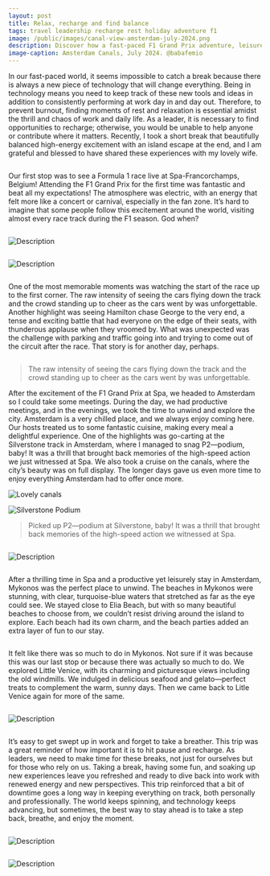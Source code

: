 ```yaml
---
layout: post
title: Relax, recharge and find balance
tags: travel leadership recharge rest holiday adventure f1
image: /public/images/canal-view-amsterdam-july-2024.png
description: Discover how a fast-paced F1 Grand Prix adventure, leisurely Amsterdam evenings, and serene Mykonos beaches helped me recharge, find balance, and boost leadership effectiveness. Embrace the importance of self-care and relaxation to stay sharp and energized in today’s demanding world.
image-caption: Amsterdam Canals, July 2024. @babafemio
---
```



In our fast-paced world, it seems impossible to catch a break because there is always a new piece of technology that will change everything. Being in technology means you need to keep track of these new tools and ideas in addition to consistently performing at work day in and day out. Therefore, to prevent burnout, finding moments of rest and relaxation is essential amidst the thrill and chaos of work and daily life. As a leader, it is necessary to find opportunities to recharge; otherwise, you would be unable to help anyone or contribute where it matters. Recently, I took a short break that beautifully balanced high-energy excitement with an island escape at the end, and I am grateful and blessed to have shared these experiences with my lovely wife.

<!--more-->

<div class="two-column">
  <div class="column">
    <!-- Column 1 content -->
    <p>Our first stop was to see a Formula 1 race live at Spa-Francorchamps, Belgium! Attending the F1 Grand Prix for the first time was fantastic and beat all my expectations! The atmosphere was electric, with an energy that felt more like a concert or carnival, especially in the fan zone. It’s hard to imagine that some people follow this excitement around the world, visiting almost every race track during the F1 season. God when?</p>
  </div>
  <div class="column">
    <!-- Column 2 content -->
    <p><img src="/public/images/eau-rouge-full-spa-belgium-july-2024.png" alt="Description" style="vertical-align: middle;"></p>
  </div>
</div>


<div class="two-column">
  <div class="column">
    <!-- Column 1 content -->
    <p><img src="/public/images/spa-chase-at-the-corner-july-2024.png" alt="Description" style="vertical-align: middle;"></p>
  </div>
  <div class="column">
    <!-- Column 2 content -->
    <p>One of the most memorable moments was watching the start of the race up to the first corner. The raw intensity of seeing the cars flying down the track and the crowd standing up to cheer as the cars went by was unforgettable. Another highlight was seeing Hamilton chase George to the very end, a tense and exciting battle that had everyone on the edge of their seats, with thunderous applause when they vroomed by. What was unexpected was the challenge with parking and traffic going into and trying to come out of the circuit after the race. That story is for another day, perhaps.</p>
  </div>
</div>

<blockquote class="quote"> The raw intensity of seeing the cars flying down the track and the crowd standing up to cheer as the cars went by was unforgettable. 
</blockquote>


After the excitement of the F1 Grand Prix at Spa, we headed to Amsterdam so I could take some meetings. During the day, we had productive meetings, and in the evenings, we took the time to unwind and explore the city. Amsterdam is a very chilled place, and we always enjoy coming here. Our hosts treated us to some fantastic cuisine, making every meal a delightful experience. One of the highlights was go-carting at the Silverstone track in Amsterdam, where I managed to snag P2—podium, baby! It was a thrill that brought back memories of the high-speed action we just witnessed at Spa. We also took a cruise on the canals, where the city’s beauty was on full display. The longer days gave us even more time to enjoy everything Amsterdam had to offer once more.

![Lovely canals](/public/images/canal-beyonce-sights-amsterdam-july-2024.png "Lovely canals")

![Silverstone Podium](/public/images/podium-silverstone-amsterdam-july-2024.png "Silverstone Podium")


<blockquote class="quote">Picked up P2—podium at Silverstone, baby! It was a thrill that brought back memories of the high-speed action we witnessed at Spa. 
</blockquote>


<div class="two-column">
  <div class="column">
    <!-- Column 1 content -->
    <p><img src="/public/images/catamaran-cruise-mykonos-august-2024.jpg" alt="Description" style="vertical-align: middle;"></p>
  </div>
  <div class="column">
    <!-- Column 2 content -->
    <p>After a thrilling time in Spa and a productive yet leisurely stay in Amsterdam, Mykonos was the perfect place to unwind. The beaches in Mykonos were stunning, with clear, turquoise-blue waters that stretched as far as the eye could see. We stayed close to Elia Beach, but with so many beautiful beaches to choose from, we couldn’t resist driving around the island to explore. Each beach had its own charm, and the beach parties added an extra layer of fun to our stay.</p>
  </div>
</div>

<div class="two-column">
  <div class="column">
    <!-- Column 1 content -->
    <p>It felt like there was so much to do in Mykonos. Not sure if it was because this was our last stop or because there was actually so much to do. We explored Little Venice, with its charming and picturesque views including the old windmills. We indulged in delicious seafood and gelato—perfect treats to complement the warm, sunny days. Then we came back to Litle Venice again for more of the same.</p>
  </div>
  <div class="column">
    <!-- Column 2 content -->
    <p><img src="/public/images/seafood-little-venice-mykonos-august-2024.png" alt="Description" style="vertical-align: middle;"></p>
  </div>
</div>

It’s easy to get swept up in work and forget to take a breather. This trip was a great reminder of how important it is to hit pause and recharge. As leaders, we need to make time for these breaks, not just for ourselves but for those who rely on us. Taking a break, having some fun, and soaking up new experiences leave you refreshed and ready to dive back into work with renewed energy and new perspectives. This trip reinforced that a bit of downtime goes a long way in keeping everything on track, both personally and professionally. The world keeps spinning, and technology keeps advancing, but sometimes, the best way to stay ahead is to take a step back, breathe, and enjoy the moment.

<div class="two-column">
  <div class="column">
    <!-- Column 1 content -->
    <p><img src="/public/images/canal-skies-amsterdam-july-2024.png" alt="Description" style="vertical-align: middle;"></p>
  </div>
  <div class="column">
    <!-- Column 2 content -->
    <p><img src="/public/images/lia-beach-mykonos-august-2024.png" alt="Description" style="vertical-align: middle;"></p>
  </div>
</div>
